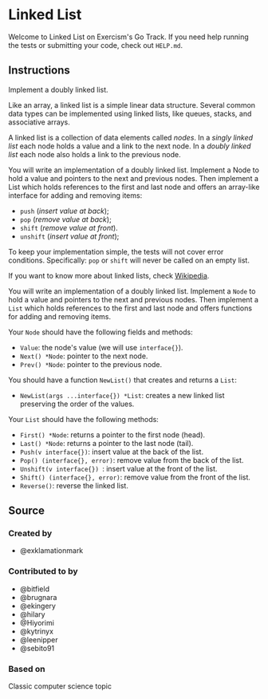 # Linked List

Welcome to Linked List on Exercism's Go Track.
If you need help running the tests or submitting your code, check out `HELP.md`.

## Instructions

Implement a doubly linked list.

Like an array, a linked list is a simple linear data structure. Several
common data types can be implemented using linked lists, like queues,
stacks, and associative arrays.

A linked list is a collection of data elements called *nodes*. In a
*singly linked list* each node holds a value and a link to the next node.
In a *doubly linked list* each node also holds a link to the previous
node.

You will write an implementation of a doubly linked list. Implement a
Node to hold a value and pointers to the next and previous nodes. Then
implement a List which holds references to the first and last node and
offers an array-like interface for adding and removing items:

* `push` (*insert value at back*);
* `pop` (*remove value at back*);
* `shift` (*remove value at front*).
* `unshift` (*insert value at front*);

To keep your implementation simple, the tests will not cover error
conditions. Specifically: `pop` or `shift` will never be called on an
empty list.

If you want to know more about linked lists, check [Wikipedia](https://en.wikipedia.org/wiki/Linked_list).

You will write an implementation of a doubly linked list. Implement a
`Node` to hold a value and pointers to the next and previous nodes. Then
implement a `List` which holds references to the first and last node and
offers functions for adding and removing items.

Your `Node` should have the following fields and methods:

* `Value`: the node's value (we will use `interface{}`).
* `Next() *Node`: pointer to the next node.
* `Prev() *Node`: pointer to the previous node.

You should have a function `NewList()` that creates and returns a `List`:

* `NewList(args ...interface{}) *List`: creates a new linked list preserving the order of the values.

Your `List` should have the following methods:

* `First() *Node`: returns a pointer to the first node (head).
* `Last() *Node`: returns a pointer to the last node (tail).
* `Push(v interface{})`: insert value at the back of the list.
* `Pop() (interface{}, error)`: remove value from the back of the list.
* `Unshift(v interface{}) `: insert value at the front of the list.
* `Shift() (interface{}, error)`: remove value from the front of the list.
* `Reverse()`: reverse the linked list.

## Source

### Created by

- @exklamationmark

### Contributed to by

- @bitfield
- @brugnara
- @ekingery
- @hilary
- @Hiyorimi
- @kytrinyx
- @leenipper
- @sebito91

### Based on

Classic computer science topic